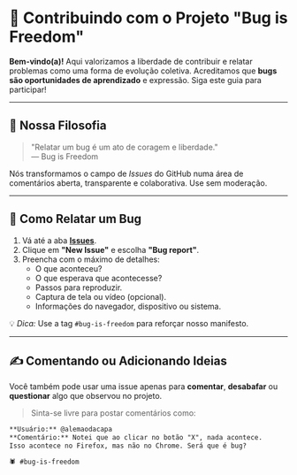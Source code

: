 # 🤖 Contribuindo com o Projeto "Bug is Freedom"

**Bem-vindo(a)!** Aqui valorizamos a liberdade de contribuir e relatar problemas como uma forma de evolução coletiva. Acreditamos que **bugs são oportunidades de aprendizado** e expressão. Siga este guia para participar!

---

## 📣 Nossa Filosofia

> "Relatar um bug é um ato de coragem e liberdade."  
> — Bug is Freedom

Nós transformamos o campo de *Issues* do GitHub numa área de comentários aberta, transparente e colaborativa. Use sem moderação.

---

## 🐞 Como Relatar um Bug

1. Vá até a aba **[Issues](https://github.com/seurepositorio/issues)**.
2. Clique em **"New Issue"** e escolha **"Bug report"**.
3. Preencha com o máximo de detalhes:
   - O que aconteceu?
   - O que esperava que acontecesse?
   - Passos para reproduzir.
   - Captura de tela ou vídeo (opcional).
   - Informações do navegador, dispositivo ou sistema.

💡 *Dica:* Use a tag `#bug-is-freedom` para reforçar nosso manifesto.

---

## ✍️ Comentando ou Adicionando Ideias

Você também pode usar uma issue apenas para **comentar**, **desabafar** ou **questionar** algo que observou no projeto.

> Sinta-se livre para postar comentários como:

```markdown
**Usuário:** @alemaodacapa 
**Comentário:** Notei que ao clicar no botão "X", nada acontece.  
Isso acontece no Firefox, mas não no Chrome. Será que é bug?

🕷️ #bug-is-freedom
